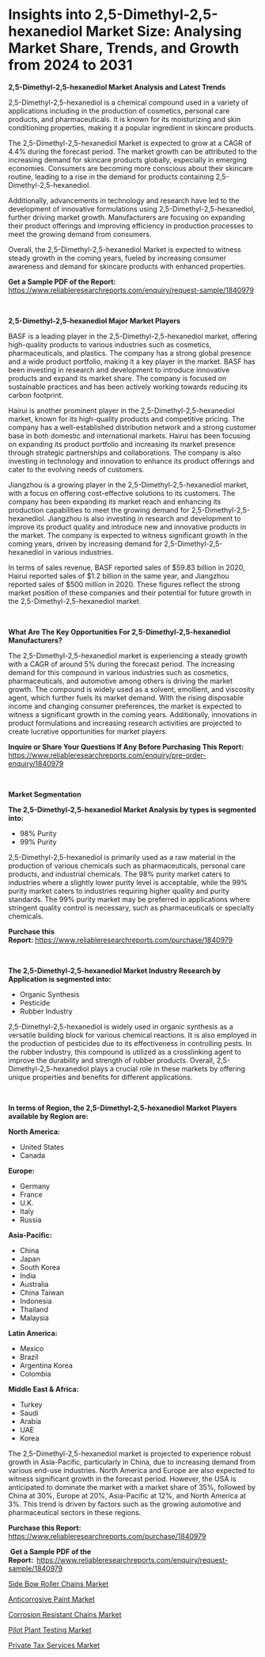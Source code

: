 <p><h1>Insights into 2,5-Dimethyl-2,5-hexanediol Market Size: Analysing Market Share, Trends, and Growth from 2024 to 2031</h1></p><p><strong>2,5-Dimethyl-2,5-hexanediol Market Analysis and Latest Trends</strong></p>
<p><p>2,5-Dimethyl-2,5-hexanediol is a chemical compound used in a variety of applications including in the production of cosmetics, personal care products, and pharmaceuticals. It is known for its moisturizing and skin conditioning properties, making it a popular ingredient in skincare products.</p><p>The 2,5-Dimethyl-2,5-hexanediol Market is expected to grow at a CAGR of 4.4% during the forecast period. The market growth can be attributed to the increasing demand for skincare products globally, especially in emerging economies. Consumers are becoming more conscious about their skincare routine, leading to a rise in the demand for products containing 2,5-Dimethyl-2,5-hexanediol.</p><p>Additionally, advancements in technology and research have led to the development of innovative formulations using 2,5-Dimethyl-2,5-hexanediol, further driving market growth. Manufacturers are focusing on expanding their product offerings and improving efficiency in production processes to meet the growing demand from consumers.</p><p>Overall, the 2,5-Dimethyl-2,5-hexanediol Market is expected to witness steady growth in the coming years, fueled by increasing consumer awareness and demand for skincare products with enhanced properties.</p></p>
<p><strong>Get a Sample PDF of the Report:&nbsp;</strong> <a href="https://www.reliableresearchreports.com/enquiry/request-sample/1840979">https://www.reliableresearchreports.com/enquiry/request-sample/1840979</a></p>
<p>&nbsp;</p>
<p><strong>2,5-Dimethyl-2,5-hexanediol Major Market Players</strong></p>
<p><p>BASF is a leading player in the 2,5-Dimethyl-2,5-hexanediol market, offering high-quality products to various industries such as cosmetics, pharmaceuticals, and plastics. The company has a strong global presence and a wide product portfolio, making it a key player in the market. BASF has been investing in research and development to introduce innovative products and expand its market share. The company is focused on sustainable practices and has been actively working towards reducing its carbon footprint.</p><p>Hairui is another prominent player in the 2,5-Dimethyl-2,5-hexanediol market, known for its high-quality products and competitive pricing. The company has a well-established distribution network and a strong customer base in both domestic and international markets. Hairui has been focusing on expanding its product portfolio and increasing its market presence through strategic partnerships and collaborations. The company is also investing in technology and innovation to enhance its product offerings and cater to the evolving needs of customers.</p><p>Jiangzhou is a growing player in the 2,5-Dimethyl-2,5-hexanediol market, with a focus on offering cost-effective solutions to its customers. The company has been expanding its market reach and enhancing its production capabilities to meet the growing demand for 2,5-Dimethyl-2,5-hexanediol. Jiangzhou is also investing in research and development to improve its product quality and introduce new and innovative products in the market. The company is expected to witness significant growth in the coming years, driven by increasing demand for 2,5-Dimethyl-2,5-hexanediol in various industries.</p><p>In terms of sales revenue, BASF reported sales of $59.83 billion in 2020, Hairui reported sales of $1.2 billion in the same year, and Jiangzhou reported sales of $500 million in 2020. These figures reflect the strong market position of these companies and their potential for future growth in the 2,5-Dimethyl-2,5-hexanediol market.</p></p>
<p>&nbsp;</p>
<p><strong>What Are The Key Opportunities For 2,5-Dimethyl-2,5-hexanediol Manufacturers?</strong></p>
<p><p>The 2,5-Dimethyl-2,5-hexanediol market is experiencing a steady growth with a CAGR of around 5% during the forecast period. The increasing demand for this compound in various industries such as cosmetics, pharmaceuticals, and automotive among others is driving the market growth. The compound is widely used as a solvent, emollient, and viscosity agent, which further fuels its market demand. With the rising disposable income and changing consumer preferences, the market is expected to witness a significant growth in the coming years. Additionally, innovations in product formulations and increasing research activities are projected to create lucrative opportunities for market players.</p></p>
<p><strong>Inquire or Share Your Questions If Any Before Purchasing This Report:</strong> <a href="https://www.reliableresearchreports.com/enquiry/pre-order-enquiry/1840979">https://www.reliableresearchreports.com/enquiry/pre-order-enquiry/1840979</a></p>
<p>&nbsp;</p>
<p><strong>Market Segmentation</strong></p>
<p><strong>The 2,5-Dimethyl-2,5-hexanediol Market Analysis by types is segmented into:</strong></p>
<p><ul><li>98% Purity</li><li>99% Purity</li></ul></p>
<p><p>2,5-Dimethyl-2,5-hexanediol is primarily used as a raw material in the production of various chemicals such as pharmaceuticals, personal care products, and industrial chemicals. The 98% purity market caters to industries where a slightly lower purity level is acceptable, while the 99% purity market caters to industries requiring higher quality and purity standards. The 99% purity market may be preferred in applications where stringent quality control is necessary, such as pharmaceuticals or specialty chemicals.</p></p>
<p><strong>Purchase this Report:&nbsp;</strong><a href="https://www.reliableresearchreports.com/purchase/1840979">https://www.reliableresearchreports.com/purchase/1840979</a></p>
<p>&nbsp;</p>
<p><strong>The 2,5-Dimethyl-2,5-hexanediol Market Industry Research by Application is segmented into:</strong></p>
<p><ul><li>Organic Synthesis</li><li>Pesticide</li><li>Rubber Industry</li></ul></p>
<p><p>2,5-Dimethyl-2,5-hexanediol is widely used in organic synthesis as a versatile building block for various chemical reactions. It is also employed in the production of pesticides due to its effectiveness in controlling pests. In the rubber industry, this compound is utilized as a crosslinking agent to improve the durability and strength of rubber products. Overall, 2,5-Dimethyl-2,5-hexanediol plays a crucial role in these markets by offering unique properties and benefits for different applications.</p></p>
<p>&nbsp;</p>
<p><strong>In terms of Region, the 2,5-Dimethyl-2,5-hexanediol Market Players available by Region are:</strong></p>
<p>
    <p> <strong> North America: </strong>
        <ul>
            <li>United States</li>
            <li>Canada</li>
        </ul>
        </p> 
    <p> <strong> Europe: </strong>
        <ul>
            <li>Germany</li>
            <li>France</li>
            <li>U.K.</li>
            <li>Italy</li>
            <li>Russia</li>
        </ul>
        </p> 
    <p> <strong> Asia-Pacific: </strong>
        <ul>
            <li>China</li>
            <li>Japan</li>
            <li>South Korea</li>
            <li>India</li>
            <li>Australia</li>
            <li>China Taiwan</li>
            <li>Indonesia</li>
            <li>Thailand</li>
            <li>Malaysia</li>
        </ul>
        </p> 
    <p> <strong> Latin America: </strong>
        <ul>
            <li>Mexico</li>
            <li>Brazil</li>
            <li>Argentina Korea</li>
            <li>Colombia</li>
        </ul>
        </p> 
    <p> <strong> Middle East & Africa: </strong>
        <ul>
            <li>Turkey</li>
            <li>Saudi</li>
            <li>Arabia</li>
            <li>UAE</li>
            <li>Korea</li>
        </ul>
    </p>
    </p>
<p><p>The 2,5-Dimethyl-2,5-hexanediol market is projected to experience robust growth in Asia-Pacific, particularly in China, due to increasing demand from various end-use industries. North America and Europe are also expected to witness significant growth in the forecast period. However, the USA is anticipated to dominate the market with a market share of 35%, followed by China at 30%, Europe at 20%, Asia-Pacific at 12%, and North America at 3%. This trend is driven by factors such as the growing automotive and pharmaceutical sectors in these regions.</p></p>
<p><strong>Purchase this Report: </strong><a href="https://www.reliableresearchreports.com/purchase/1840979">https://www.reliableresearchreports.com/purchase/1840979</a></p>
<p>&nbsp;<strong>Get a Sample PDF of the Report:&nbsp;&nbsp;</strong><a href="https://www.reliableresearchreports.com/enquiry/request-sample/1840979">https://www.reliableresearchreports.com/enquiry/request-sample/1840979</a></p>
<p><strong></strong></p>
<p><p><a href="https://issuu.com/reportprime-2/docs/side-bow-roller-chains-market-size-2030.pptx">Side Bow Roller Chains Market</a></p><p><a href="https://github.com/tamvrosiya/Market-Research-Report-List-3/blob/main/anticorrosive-paint-market.md">Anticorrosive Paint Market</a></p><p><a href="https://issuu.com/reportprime-2/docs/corrosion-resistant-chains-market-size-2030.pptx">Corrosion Resistant Chains Market</a></p><p><a href="https://medium.com/@reganklocko456458/pilot-plant-testing-market-the-key-to-successful-business-strategy-forecast-till-2031-67cf235d3975">Pilot Plant Testing Market</a></p><p><a href="https://medium.com/@reganklocko456458/private-tax-services-nbsp-market-focuses-on-market-share-size-and-projected-forecast-till-2031-67759fad570c">Private Tax Services Market</a></p></p>